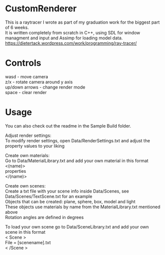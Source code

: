 # CustomRenderer  
This is a raytracer I wrote as part of my graduation work for the biggest part of 6 weeks.  
It is written completely from scratch in C++, using SDL for window managment and input and Assimp for loading model data.  
https://dietertack.wordpress.com/work/programming/ray-tracer/  

# Controls
wasd - move camera  
z/x - rotate camera around y axis  
up/down arrows - change render mode  
space - clear render  

# Usage  
You can also check out the readme in the Sample Build folder.  
  
Adjust render settings:  
	To modify render settings, open Data/RenderSettings.txt and adjust the property values to your liking  
  
Create own materials:  
	Go to Data/MaterialLibrary.txt and add your own material in this format  
	<(name)>  
		properties  
	</(name)>  
  
Create own scenes:  
	Create a txt file with your scene info inside Data/Scenes, see Data/Scenes/TextScene.txt for an example  
		Objects that can be created: plane, sphere, box, model and light  
		These objects use materials by name from the MaterialLibrary.txt mentioned above  
		Rotation angles are defined in degrees    
		
To load your own scene go to Data/SceneLibrary.txt and add your own scene in this format  
< Scene >    
File = [scenename].txt  
< /Scene >    
